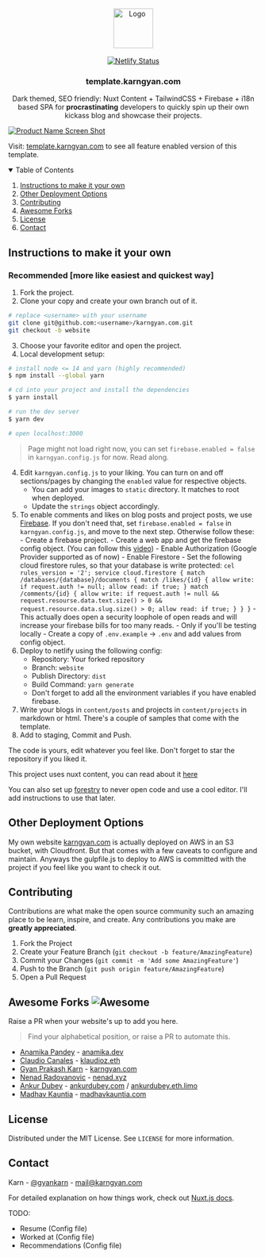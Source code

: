 <!-- PROJECT LOGO -->
<br />
<p align="center">
  <a href="https://template.karngyan.com">
    <img src="static/favicon.ico" alt="Logo" width="80" height="80">
  </a>
  <br/><br/>
  <a href="https://template.karngyan.com">
    <img src="https://api.netlify.com/api/v1/badges/88476203-8c04-4a61-9be3-cdc713690283/deploy-status" alt="Netlify Status">
  </a>

  <h3 align="center">template.karngyan.com</h3>

  <p align="center">
    Dark themed, SEO friendly: Nuxt Content + TailwindCSS + Firebase + i18n based SPA for <strong>procrastinating</strong> developers to quickly spin up their own kickass blog and showcase their projects.
  </p>
</p>

[![Product Name Screen Shot][product-screenshot]](https://template.karngyan.com)

Visit: [template.karngyan.com](https://template.karngyan.com) to see all feature enabled version of this template.

<!-- TABLE OF CONTENTS -->
<details open="open">
  <summary>Table of Contents</summary>
  <ol>
    <li><a href="#instructions-to-make-it-your-own">Instructions to make it your own</a></li>
    <li><a href="#other-deployment-options">Other Deployment Options</a></li>
    <li><a href="#contributing">Contributing</a></li>
    <li><a href="#awesome-forks-">Awesome Forks</a></li>
    <li><a href="#license">License</a></li>
    <li><a href="#contact">Contact</a></li>
  </ol>
</details>

<!-- USAGE EXAMPLES -->

## Instructions to make it your own

### Recommended [more like easiest and quickest way]

1. Fork the project.
2. Clone your copy and create your own branch out of it.

```bash
# replace <username> with your username
git clone git@github.com:<username>/karngyan.com.git
git checkout -b website
```

3. Choose your favorite editor and open the project.
4. Local development setup:

```bash
# install node <= 14 and yarn (highly recommended)
$ npm install --global yarn

# cd into your project and install the dependencies
$ yarn install

# run the dev server
$ yarn dev

# open localhost:3000
```

> Page might not load right now, you can set `firebase.enabled = false` in `karngyan.config.js` for now. Read along.

4. Edit `karngyan.config.js` to your liking. You can turn on and off sections/pages by changing the `enabled` value for respective objects.
   - You can add your images to `static` directory. It matches to root when deployed.
   - Update the `strings` object accordingly.
5. To enable comments and likes on blog posts and project posts, we use [Firebase](https://firebase.google.com/).
   If you don't need that, set `firebase.enabled = false` in `karngyan.config.js`, and move to the next step. Otherwise follow these: - Create a firebase project. - Create a web app and get the firebase config object. (You can follow this [video](https://www.youtube.com/watch?v=k1D0_wFlXgo)) - Enable Authorization (Google Provider supported as of now) - Enable Firestore - Set the following cloud firestore rules, so that your database is write protected:
   `cel rules_version = '2'; service cloud.firestore { match /databases/{database}/documents { match /likes/{id} { allow write: if request.auth != null; allow read: if true; } match /comments/{id} { allow write: if request.auth != null && request.resourse.data.text.size() > 0 && request.resource.data.slug.size() > 0; allow read: if true; } } }` - This actually does open a security loophole of open reads and will increase your firebase bills for too many reads. - Only if you'll be testing locally - Create a copy of `.env.example` -> `.env` and add values from config object.
6. Deploy to netlify using the following config:
   - Repository: Your forked repository
   - Branch: `website`
   - Publish Directory: `dist`
   - Build Command: `yarn generate`
   - Don't forget to add all the environment variables if you have enabled firebase.
7. Write your blogs in `content/posts` and projects in `content/projects` in markdown or html. There's a couple of samples that come with the template.
8. Add to staging, Commit and Push.

The code is yours, edit whatever you feel like. Don't forget to star the repository if you liked it.

This project uses nuxt content, you can read about it [here](https://content.nuxtjs.org/)

You can also set up [forestry](https://forestry.io) to never open code and use a cool editor. I'll add instructions to use that later.

## Other Deployment Options

My own website [karngyan.com](https://karngyan.com) is actually deployed on AWS in an S3 bucket, with Cloudfront. But that comes with a few caveats to configure and maintain.
Anyways the gulpfile.js to deploy to AWS is committed with the project if you feel like you want to check it out.

<!-- CONTRIBUTING -->

## Contributing

Contributions are what make the open source community such an amazing place to be learn, inspire, and create. Any contributions you make are **greatly appreciated**.

1. Fork the Project
2. Create your Feature Branch (`git checkout -b feature/AmazingFeature`)
3. Commit your Changes (`git commit -m 'Add some AmazingFeature'`)
4. Push to the Branch (`git push origin feature/AmazingFeature`)
5. Open a Pull Request

## Awesome Forks ![Awesome][awesome-badge]

Raise a PR when your website's up to add you here.

> Find your alphabetical position, or raise a PR to automate this.

- [Anamika Pandey](https://github.com/anamikapandey745) - [anamika.dev](https://anamika.dev)
- [Claudio Canales](https://github.com/klaudioz) - [klaudioz.eth](https://klaudioz.eth.link/)
- [Gyan Prakash Karn](https://github.com/gyankarn) - [karngyan.com](https://karngyan.com)
- [Nenad Radovanovic](https://github.com/nesaplay) - [nenad.xyz](https://nenad.xyz)
- [Ankur Dubey](https://github.com/ankurdubey521) - [ankurdubey.com](https://ankurdubey.com) / [ankurdubey.eth.limo](https://ankurdubey.eth.limo)
- [Madhav Kauntia](https://github.com/madhavkauntia) - [madhavkauntia.com](https://madhavkauntia.com)

<!-- LICENSE -->

## License

Distributed under the MIT License. See `LICENSE` for more information.

<!-- CONTACT -->

## Contact

Karn - [@gyankarn](https://twitter.com/gyankarn) - mail@karngyan.com

<!-- MARKDOWN LINKS & IMAGES -->
<!-- https://www.markdownguide.org/basic-syntax/#reference-style-links -->

[license-shield]: https://img.shields.io/github/license/othneildrew/Best-README-Template.svg?style=for-the-badge
[license-url]: https://github.com/karngyan/karngyan.com/blob/template/LICENSE
[linkedin-shield]: https://img.shields.io/badge/-LinkedIn-black.svg?style=for-the-badge&logo=linkedin&colorB=555
[linkedin-url]: https://linkedin.com/in/karngyan
[product-screenshot]: assets/template.karngyan.com.png
[awesome-badge]: https://cdn.rawgit.com/sindresorhus/awesome/d7305f38d29fed78fa85652e3a63e154dd8e8829/media/badge.svg

For detailed explanation on how things work, check out [Nuxt.js docs](https://nuxtjs.org).

TODO:

- Resume (Config file)
- Worked at (Config file)
- Recommendations (Config file)

